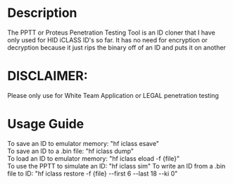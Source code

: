 # Description
The PPTT or Proteus Penetration Testing Tool is an ID cloner that I have only used for HID iCLASS ID's so far. It has no need for encryption or decryption because it just rips the binary off of an ID and puts it on another
# DISCLAIMER:
Please only use for White Team Application or LEGAL penetration testing
# Usage Guide
To save an ID to emulator memory: "hf iclass esave"  
To save an ID to a .bin file: "hf iclass dump"  
To load an ID to emulator memory: "hf iclass eload -f {file}"  
To use the PPTT to simulate an ID: "hf iclass sim"
To write an ID from a .bin file to ID: "hf iclass restore -f {file} --first 6 --last 18 --ki 0"  
